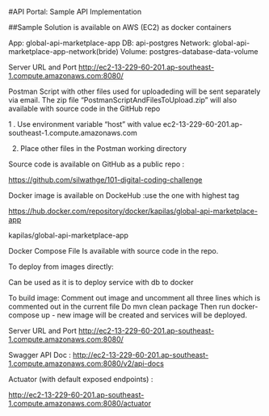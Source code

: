 #API Portal: Sample API Implementation

##Sample Solution is available on AWS (EC2) as docker containers


App: global-api-marketplace-app
DB: api-postgres
Network: global-api-marketplace-app-network(bride)
Volume: postgres-database-data-volume


Server URL and Port
http://ec2-13-229-60-201.ap-southeast-1.compute.amazonaws.com:8080/


Postman Script with other files used for uploadeding will be sent separately via email. The zip file “PostmanScriptAndFilesToUpload.zip” will also available with source code in the GitHub repo


1 . Use environment variable 
“host”  with value ec2-13-229-60-201.ap-southeast-1.compute.amazonaws.com


2. Place other files in the Postman working directory




Source code is available on GitHub as a public repo :

https://github.com/silwathge/101-digital-coding-challenge



Docker image is available on DockeHub :use the one with highest tag

https://hub.docker.com/repository/docker/kapilas/global-api-marketplace-app


kapilas/global-api-marketplace-app



Docker Compose File
Is available with source code in the repo.


To deploy from images directly:

Can be used as it is to deploy service with db to docker


To build image:
Comment out image and uncomment all three lines which is commented out in the current file
Do  mvn clean package
Then run docker-compose up - new image will be created and services will be deployed.


Server URL and Port
http://ec2-13-229-60-201.ap-southeast-1.compute.amazonaws.com:8080/


Swagger API Doc :
http://ec2-13-229-60-201.ap-southeast-1.compute.amazonaws.com:8080/v2/api-docs


Actuator (with default exposed endpoints)   :

http://ec2-13-229-60-201.ap-southeast-1.compute.amazonaws.com:8080/actuator








